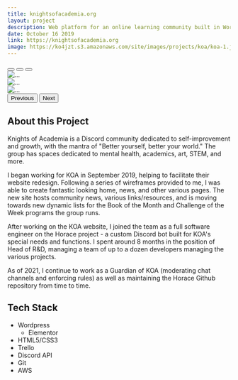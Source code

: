 ```yaml
---
title: knightsofacademia.org
layout: project
description: Web platform for an online learning community built in Wordpress.
date: October 16 2019
link: https://knightsofacademia.org
image: https://ko4jzt.s3.amazonaws.com/site/images/projects/koa/koa-1.jpg
---
```


<div id="carouselExampleDark" class="carousel carousel-dark slide" data-bs-ride="carousel" style='margin-bottom: 20px;'>
  <div class="carousel-indicators">
    <button type="button" data-bs-target="#carouselExampleDark" data-bs-slide-to="0" class="active" aria-current="true" aria-label="Slide 1"></button>
    <button type="button" data-bs-target="#carouselExampleDark" data-bs-slide-to="1" aria-label="Slide 2"></button>
    <button type="button" data-bs-target="#carouselExampleDark" data-bs-slide-to="2" aria-label="Slide 3"></button>
  </div>
  <div class="carousel-inner">
    <div class="carousel-item active" data-bs-interval="10000">
      <img src=https://ko4jzt.s3.amazonaws.com/site/images/projects/koa/koa-1.jpg" class="d-block w-100" alt="...">
    </div>
    <div class="carousel-item" data-bs-interval="2000">
      <img src="https://ko4jzt.s3.amazonaws.com/site/images/projects/koa/koa-2.jpg" class="d-block w-100" alt="...">
    </div>
    <div class="carousel-item">
      <img src="https://ko4jzt.s3.amazonaws.com/site/images/projects/koa/koa-3.jpg" class="d-block w-100" alt="...">
    </div>
  </div>
  <button class="carousel-control-prev" type="button" data-bs-target="#carouselExampleDark"  data-bs-slide="prev">
    <span class="carousel-control-prev-icon" aria-hidden="true"></span>
    <span class="visually-hidden">Previous</span>
  </button>
  <button class="carousel-control-next" type="button" data-bs-target="#carouselExampleDark"  data-bs-slide="next">
    <span class="carousel-control-next-icon" aria-hidden="true"></span>
    <span class="visually-hidden">Next</span>
  </button>
</div>

## About this Project

Knights of Academia is a Discord community dedicated to self-improvement and growth, with the mantra of "Better yourself, better your world." The group has spaces dedicated to mental health, academics, art, STEM, and more. 

I began working for KOA in September 2019, helping to facilitate their website redesign. Following a series of wireframes provided to me, I was able to create fantastic looking home, news, and other various pages. The new site hosts community news, various links/resources, and is moving towards new dynamic lists for the Book of the Month and Challenge of the Week programs the group runs. 

After working on the KOA website, I joined the team as a full software engineer on the Horace project - a custom Discord bot built for KOA's special needs and functions. I spent around 8 months in the position of Head of R&D, managing a team of up to a dozen developers managing the various projects.

As of 2021, I continue to work as a Guardian of KOA (moderating chat channels and enforcing rules) as well as maintaining the Horace Github repository from time to time. 

## Tech Stack

* Wordpress
    * Elementor
* HTML5/CSS3
* Trello
* Discord API
* Git
* AWS